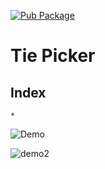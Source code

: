 [![Pub Package](https://img.shields.io/pub/v/tie_picker.svg)](https://pub.dev/packages/tie_picker)

# Tie Picker

## Index

    * 
![Demo](https://github.com/unacorbatanegra/tie_picker/assets/44511181/460d6b92-79cb-438e-ab32-17a41d9ca0f7)


![demo2](https://github.com/unacorbatanegra/tie_picker/assets/44511181/95efe503-0f0e-48e8-befc-f3e1e793ec7c)
